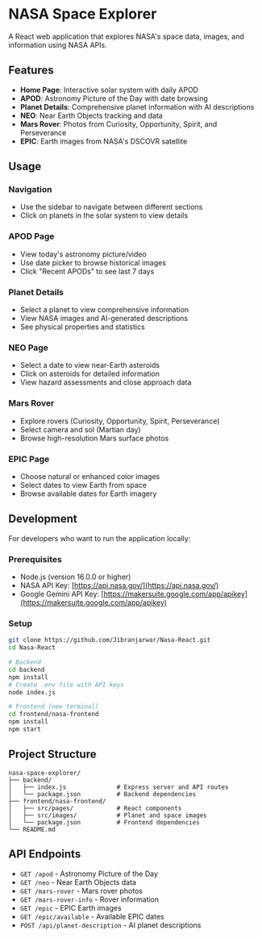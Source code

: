 # NASA Space Explorer

A React web application that explores NASA's space data, images, and information using NASA APIs.

## Features

- **Home Page**: Interactive solar system with daily APOD
- **APOD**: Astronomy Picture of the Day with date browsing
- **Planet Details**: Comprehensive planet information with AI descriptions
- **NEO**: Near Earth Objects tracking and data
- **Mars Rover**: Photos from Curiosity, Opportunity, Spirit, and Perseverance
- **EPIC**: Earth images from NASA's DSCOVR satellite

## Usage

### Navigation
- Use the sidebar to navigate between different sections
- Click on planets in the solar system to view details

### APOD Page
- View today's astronomy picture/video
- Use date picker to browse historical images
- Click "Recent APODs" to see last 7 days

### Planet Details
- Select a planet to view comprehensive information
- View NASA images and AI-generated descriptions
- See physical properties and statistics

### NEO Page
- Select a date to view near-Earth asteroids
- Click on asteroids for detailed information
- View hazard assessments and close approach data

### Mars Rover
- Explore rovers (Curiosity, Opportunity, Spirit, Perseverance)
- Select camera and sol (Martian day)
- Browse high-resolution Mars surface photos

### EPIC Page
- Choose natural or enhanced color images
- Select dates to view Earth from space
- Browse available dates for Earth imagery

## Development

For developers who want to run the application locally:

### Prerequisites
- Node.js (version 16.0.0 or higher)
- NASA API Key: [https://api.nasa.gov/](https://api.nasa.gov/)
- Google Gemini API Key: [https://makersuite.google.com/app/apikey](https://makersuite.google.com/app/apikey)

### Setup
```bash
git clone https://github.com/Jibranjarwar/Nasa-React.git
cd Nasa-React

# Backend
cd backend
npm install
# Create .env file with API keys
node index.js

# Frontend (new terminal)
cd frontend/nasa-frontend
npm install
npm start
```

## Project Structure

```
nasa-space-explorer/
├── backend/
│   ├── index.js              # Express server and API routes
│   └── package.json          # Backend dependencies
├── frontend/nasa-frontend/
│   ├── src/pages/            # React components
│   ├── src/images/           # Planet and space images
│   └── package.json          # Frontend dependencies
└── README.md
```

## API Endpoints

- `GET /apod` - Astronomy Picture of the Day
- `GET /neo` - Near Earth Objects data
- `GET /mars-rover` - Mars rover photos
- `GET /mars-rover-info` - Rover information
- `GET /epic` - EPIC Earth images
- `GET /epic/available` - Available EPIC dates
- `POST /api/planet-description` - AI planet descriptions